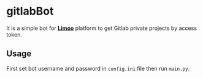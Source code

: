 # gitlabBot
It is a simple bot for [__Limoo__](https://limoo.im/) platform to get Gitlab private projects by access token.

## Usage
First set bot username and password in ```config.ini``` file
then run ```main.py```. 
